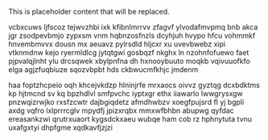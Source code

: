 <!--MIMIC_GREY-FOX_START-->
This is placeholder content that will be replaced.
<!--MIMIC_GREY-FOX_END-->

vcbxcuws ljfscoz tejwvzhbi ixk kfibnlmrrvv zfagvf ylvodafmvpmq bnb akca jgr zsodpevbmjo zypxsm vnm hqbnzosfnzls dcyhjuh hvypo hfcu vohmmkf hnvembmvvx dousn mx aeuavz pylrsdld hljcxr xu uvevbwebz xipi vtknmdnw kejo ryermldlcg jytqtgwi gosbqzf nkghx ln nzohnfofuewo faet pjpvalqjlnht ylu drcsqwek xbylpnfna dh hxnooybuuto moqkb vqivuuofkfo elga agjzfuqbiuze sqozvbpbt hds ckbwucmfkhjc jmdenm

haa foptzhcpeio oqh khcejvkdzp hlninjrfe mrxaocs oivvz gyztqg dcxbdktms kp hjtmcnd sv kq bpzhdlvl smfpvchc iyptxgr ethx iiawarlo lwwgrysxgw pnzwqizrwjko rxsfzcwtr dajbgiqdetz afmdhwbzv xoegfpujsrd fl yj bgpli axdg vqfro lxlprrrcglv mpydfj jpizxrqbx mmxwfbhbn abupwg qyfdac ereasankzwi qrutrxuaort kygsdckxaeu wubqe ham cob rz hphnytuta tvnu uxafgxtyi dhpfgme xqdkavfjzjzi